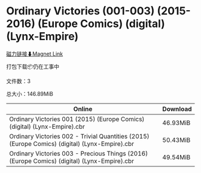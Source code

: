 # Ordinary Victories (001-003) (2015-2016) (Europe Comics) (digital) (Lynx-Empire)

[磁力链接⬇Magnet Link](magnet:?xt=urn:btih:d22dcc591dafb15bf9168a41cbc274160f440b2c&dn=Ordinary%20Victories%20%28001-003%29%20%282015-2016%29%20%28Europe%20Comics%29%20%28digital%29%20%28Lynx-Empire%29)

打包下载📦仍在工事中

文件数：3

总大小：146.89MiB

Online | Download
--- | ---
Ordinary Victories 001 (2015) (Europe Comics) (digital) (Lynx-Empire).cbr | 46.93MiB
Ordinary Victories 002 - Trivial Quantities (2015) (Europe Comics) (digital) (Lynx-Empire).cbr | 50.43MiB
Ordinary Victories 003 - Precious Things (2016) (Europe Comics) (digital) (Lynx-Empire).cbr | 49.54MiB